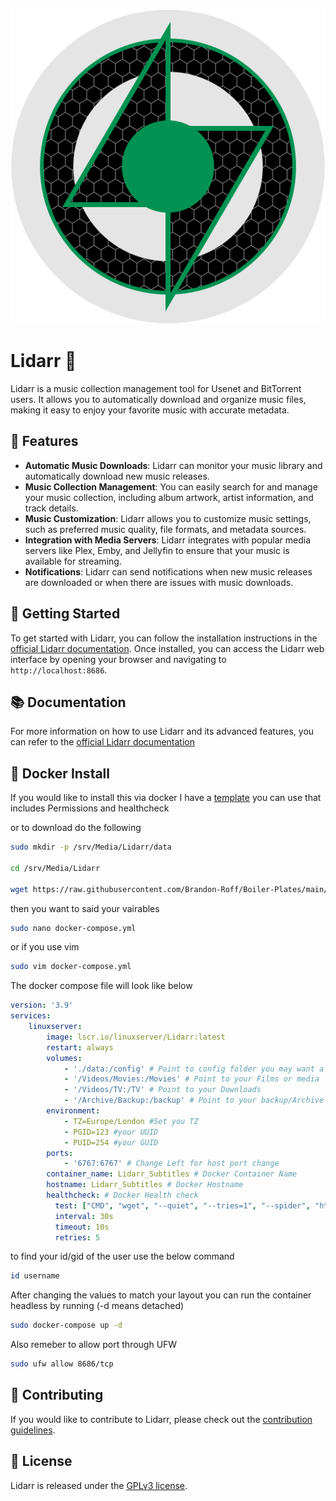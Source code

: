 <p align="center"> <img src="/Images/Media/Lidarr.png" alt="Lidarr Icon"></p>


# Lidarr 🎵

Lidarr is a music collection management tool for Usenet and BitTorrent users. It allows you to automatically download and organize music files, making it easy to enjoy your favorite music with accurate metadata.

## 🌟 Features

- **Automatic Music Downloads**: Lidarr can monitor your music library and automatically download new music releases.
- **Music Collection Management**: You can easily search for and manage your music collection, including album artwork, artist information, and track details.
- **Music Customization**: Lidarr allows you to customize music settings, such as preferred music quality, file formats, and metadata sources.
- **Integration with Media Servers**: Lidarr integrates with popular media servers like Plex, Emby, and Jellyfin to ensure that your music is available for streaming.
- **Notifications**: Lidarr can send notifications when new music releases are downloaded or when there are issues with music downloads.

## 🚀 Getting Started

To get started with Lidarr, you can follow the installation instructions in the [official Lidarr documentation](https://lidarr.audio/#downloads). Once installed, you can access the Lidarr web interface by opening your browser and navigating to `http://localhost:8686`.

## 📚 Documentation

For more information on how to use Lidarr and its advanced features, you can refer to the [official Lidarr documentation](https://github.com/lidarr/Lidarr/wiki)

## 🐳 Docker Install

If you would like to install this via docker I have a [template](https://github.com/Brandon-Roff/Boiler-Plates/blob/main/Docker/Media/Lidarr/docker-compose.yml) you can use that includes Permissions and healthcheck

or to download do the following 

```bash
sudo mkdir -p /srv/Media/Lidarr/data 

cd /srv/Media/Lidarr

wget https://raw.githubusercontent.com/Brandon-Roff/Boiler-Plates/main/Docker/Media/Lidarr/docker-compose.yml
```

then you want to said your vairables

```bash
sudo nano docker-compose.yml
```
or if you use vim

```bash
sudo vim docker-compose.yml
```

The docker compose file will look like below

```yaml
version: '3.9'
services:
    linuxserver:
        image: lscr.io/linuxserver/Lidarr:latest
        restart: always
        volumes:
            - './data:/config' # Point to config folder you may want a volume 
            - '/Videos/Movies:/Movies' # Point to your Films or media
            - '/Videos/TV:/TV' # Point to your Downloads
            - '/Archive/Backup:/backup' # Point to your backup/Archive
        environment:
            - TZ=Europe/London #Set you TZ
            - PGID=123 #your UUID
            - PUID=254 #your GUID
        ports:
            - '6767:6767' # Change Left for host port change
        container_name: Lidarr_Subtitles # Docker Container Name
        hostname: Lidarr_Subtitles # Docker Hostname
        healthcheck: # Docker Health check
          test: ["CMD", "wget", "--quiet", "--tries=1", "--spider", "http://localhost:6767/health"]
          interval: 30s
          timeout: 10s
          retries: 5
```

to find your id/gid of the user use the below command

```bash
id username
```

After changing the values to match your layout you can run the container headless by running  (-d means detached)

```bash
sudo docker-compose up -d 
```

Also remeber to allow port through UFW

```bash
sudo ufw allow 8686/tcp
```

## 🤝 Contributing

If you would like to contribute to Lidarr, please check out the [contribution guidelines](https://github.com/lidarr/Lidarr/blob/develop/.github/CONTRIBUTING.md).

## 📃 License

Lidarr is released under the [GPLv3 license](https://github.com/lidarr/Lidarr/blob/develop/LICENSE.md).
